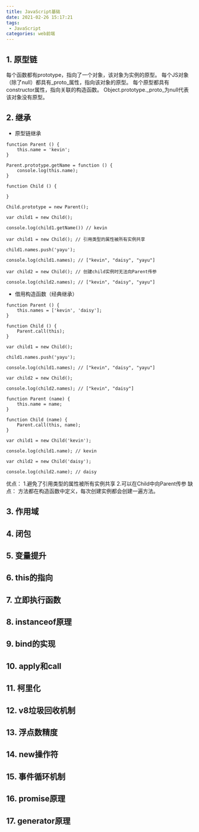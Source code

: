 ```yaml
---
title: JavaScript基础
date: 2021-02-26 15:17:21
tags:
 - JavaScript
categories: web前端
---
```

## 1. 原型链
每个函数都有prototype，指向了一个对象，该对象为实例的原型。
每个JS对象（除了null）都具有_proto_属性，指向该对象的原型。
每个原型都具有constructor属性，指向关联的构造函数。
Object.prototype._proto_为null代表该对象没有原型。
## 2. 继承
 - 原型链继承
```
function Parent () {
    this.name = 'kevin';
}

Parent.prototype.getName = function () {
    console.log(this.name);
}

function Child () {

}

Child.prototype = new Parent();

var child1 = new Child();

console.log(child1.getName()) // kevin

var child1 = new Child(); // 引用类型的属性被所有实例共享

child1.names.push('yayu'); 

console.log(child1.names); // ["kevin", "daisy", "yayu"]

var child2 = new Child(); // 创建child实例时无法向Parent传参

console.log(child2.names); // ["kevin", "daisy", "yayu"]
```
 - 借用构造函数（经典继承）
```
function Parent () {
    this.names = ['kevin', 'daisy'];
}

function Child () {
    Parent.call(this);
}

var child1 = new Child();

child1.names.push('yayu');

console.log(child1.names); // ["kevin", "daisy", "yayu"]

var child2 = new Child();

console.log(child2.names); // ["kevin", "daisy"]

function Parent (name) {
    this.name = name;
}

function Child (name) {
    Parent.call(this, name);
}

var child1 = new Child('kevin');

console.log(child1.name); // kevin

var child2 = new Child('daisy');

console.log(child2.name); // daisy
```
优点：
1.避免了引用类型的属性被所有实例共享
2.可以在Child中向Parent传参
缺点：
方法都在构造函数中定义，每次创建实例都会创建一遍方法。
## 3. 作用域
## 4. 闭包
## 5. 变量提升
## 6. this的指向
## 7. 立即执行函数
## 8. instanceof原理
## 9. bind的实现
## 10. apply和call
## 11. 柯里化
## 12. v8垃圾回收机制
## 13. 浮点数精度
## 14. new操作符
## 15. 事件循环机制
## 16. promise原理
## 17. generator原理